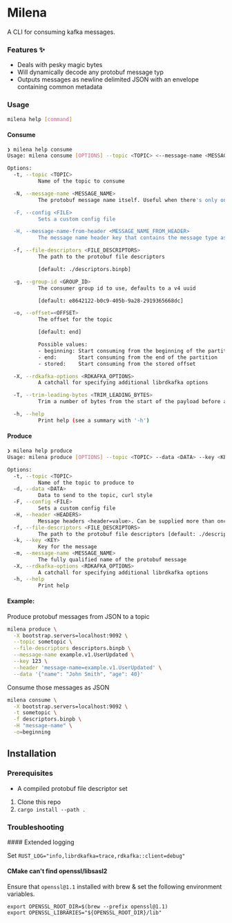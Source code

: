 # Milena

A CLI for consuming kafka messages.

### Features :sparkles:

- Deals with pesky magic bytes
- Will dynamically decode any protobuf message typ
- Outputs messages as newline delimited JSON with an envelope containing common metadata


### Usage

```sh
milena help [command]
```

#### Consume

```sh
❯ milena help consume
Usage: milena consume [OPTIONS] --topic <TOPIC> <--message-name <MESSAGE_NAME>|--message-name-from-header <MESSAGE_NAME_FROM_HEADER>>

Options:
  -t, --topic <TOPIC>
          Name of the topic to consume

  -N, --message-name <MESSAGE_NAME>
          The protobuf message name itself. Useful when there's only one schema per topic

  -F, --config <FILE>
          Sets a custom config file

  -H, --message-name-from-header <MESSAGE_NAME_FROM_HEADER>
          The message name header key that contains the message type as the value to enable dynamic decoding. Useful when there's more than one message type/schema per topic, but requires that the protobuf message name is present in the specified header

  -f, --file-descriptors <FILE_DESCRIPTORS>
          The path to the protobuf file descriptors

          [default: ./descriptors.binpb]

  -g, --group-id <GROUP_ID>
          The consumer group id to use, defaults to a v4 uuid

          [default: e8642122-b0c9-405b-9a28-2919365668dc]

  -o, --offset=<OFFSET>
          The offset for the topic

          [default: end]

          Possible values:
          - beginning: Start consuming from the beginning of the partition
          - end:       Start consuming from the end of the partition
          - stored:    Start consuming from the stored offset

  -X, --rdkafka-options <RDKAFKA_OPTIONS>
          A catchall for specifying additional librdkafka options

  -T, --trim-leading-bytes <TRIM_LEADING_BYTES>
          Trim a number of bytes from the start of the payload before attempting to deserialize

  -h, --help
          Print help (see a summary with '-h')
```

#### Produce

```sh
❯ milena help produce
Usage: milena produce [OPTIONS] --topic <TOPIC> --data <DATA> --key <KEY> --message-name <MESSAGE_NAME>

Options:
  -t, --topic <TOPIC>
          Name of the topic to produce to
  -d, --data <DATA>
          Data to send to the topic, curl style
  -F, --config <FILE>
          Sets a custom config file
  -H, --header <HEADERS>
          Message headers <header=value>. Can be supplied more than once
  -f, --file-descriptors <FILE_DESCRIPTORS>
          The path to the protobuf file descriptors [default: ./descriptors.binpb]
  -k, --key <KEY>
          Key for the message
  -m, --message-name <MESSAGE_NAME>
          The fully qualified name of the protobuf message
  -X, --rdkafka-options <RDKAFKA_OPTIONS>
          A catchall for specifying additional librdkafka options
  -h, --help
          Print help
```


#### Example:

Produce protobuf messages from JSON to a topic

```sh
milena produce \
  -X bootstrap.servers=localhost:9092 \
  --topic sometopic \
  --file-descriptors descriptors.binpb \
  --message-name example.v1.UserUpdated \
  --key 123 \
  --header 'message-name=example.v1.UserUpdated' \
  --data '{"name": "John Smith", "age": 40}'
```

Consume those messages as JSON

```sh
milena consume \
  -X bootstrap.servers=localhost:9092 \
  -t sometopic \
  -f descriptors.binpb \
  -H "message-name" \
  -o=beginning
```

## Installation

### Prerequisites

- A compiled protobuf file descriptor set

1. Clone this repo
2. `cargo install --path .`


### Troubleshooting

#### Extended logging

Set `RUST_LOG="info,librdkafka=trace,rdkafka::client=debug"`

#### CMake can't find openssl/libsasl2

Ensure that `openssl@1.1` installed with brew & set the following environment variables.

```
export OPENSSL_ROOT_DIR=$(brew --prefix openssl@1.1)
export OPENSSL_LIBRARIES="${OPENSSL_ROOT_DIR}/lib"
```
